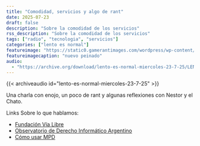 ```yaml
---
title: "Comodidad, servicios y algo de rant"
date: 2025-07-23
draft: false
description: "Sobre la comodidad de los servicios"
rss_description: "Sobre la comodidad de los servicios"
tags: ["radio", "tecnologia", "servicios"]
categories: ["lento es normal"]
featureimage: "https://static0.gamerantimages.com/wordpress/wp-content/uploads/2024/10/dandadan-2-okarun-new-hair.jpg"
featureimagecaption: "nuevo peinado"
audio:
  - "https://archive.org/download/lento-es-normal-miercoles-23-7-25/LENTO_ES_NORMAL-%20MIERCOLES%20-%2023-7-25.mp3"
---
```


{{< archiveaudio id="lento-es-normal-miercoles-23-7-25" >}}

Una charla con enojo, un poco de rant y algunas reflexiones con Nestor y el Chato.

Links Sobre lo que hablamos:

<!--more-->

- [Fundación Vía Libre](https://www.vialibre.org.ar/)
- [Observatorio de Derecho Informático Argentino](https://odia.ar/)
- [Cómo usar MPD](https://mpd.readthedocs.io/en/stable/user.html)
